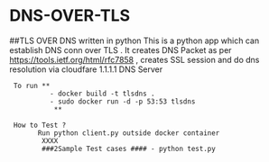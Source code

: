 # DNS-OVER-TLS
##TLS OVER DNS written in python
This is a python  app which can establish DNS conn over TLS .
It creates DNS Packet as per  https://tools.ietf.org/html/rfc7858 , creates SSL session and do dns resolution via  cloudfare 1.1.1.1 DNS Server

     
     
     To run ** 
              - docker build -t tlsdns .
              - sudo docker run -d -p 53:53 tlsdns
               **
              
     How to Test ?
           Run python client.py outside docker container 
            XXXX 
            ###2Sample Test cases #### - python test.py





